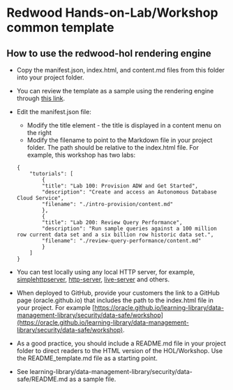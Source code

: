 # Redwood Hands-on-Lab/Workshop common template

## How to use the redwood-hol rendering engine
* Copy the manifest.json, index.html, and content.md files from this folder into your project folder.
* You can review the template as a sample using the rendering engine through [this link](https://oracle.github.io/learning-library/templates/redwood-hol/).
* Edit the manifest.json file:
    * Modify the title element - the title is displayed in a content menu on the right
    * Modify the filename to point to the Markdown file in your project folder. The path should be relative to the index.html file. For example, this workshop has two labs:

    ```
    {
        "tutorials": [
            {           
            "title": "Lab 100: Provision ADW and Get Started",
            "description": "Create and access an Autonomous Database Cloud Service",
            "filename": "./intro-provision/content.md"
            },
            {           
            "title": "Lab 200: Review Query Performance",
            "description": "Run sample queries against a 100 million row current data set and a six billion row historic data set.",
            "filename": "./review-query-performance/content.md"
            }
        ]
    }
    ```
* You can test locally using any local HTTP server, for example, [simplehttpserver](https://www.npmjs.com/package/simplehttpserver), [http-server](https://www.npmjs.com/package/http-server), [live-server](https://www.npmjs.com/package/live-server) and others.
* When deployed to GitHub, provide your customers the link to a GitHub page (oracle.github.io) that includes the path to the index.html file in your project. For example [https://oracle.github.io/learning-library/data-management-library/security/data-safe/workshop](https://oracle.github.io/learning-library/data-management-library/security/data-safe/workshop).
* As a good practice, you should include a README.md file in your project folder to direct readers to the HTML version of the HOL/Workshop. Use the README_template.md file as a starting point.
* See learning-library/data-management-library/security/data-safe/README.md as a sample file.
